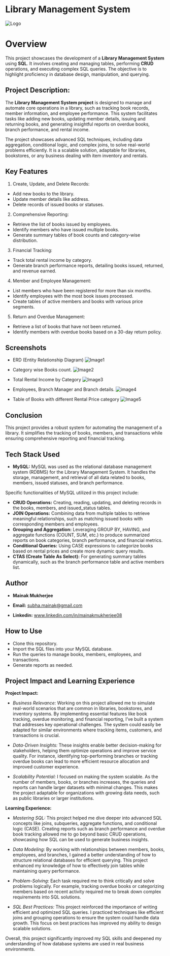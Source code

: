 
# **Library Management System**

![Logo](https://i.imgur.com/c95A4h1.jpeg)

# Overview

This project showcases the development of a **Library Management System** using **SQL**. It involves creating and managing tables, performing **CRUD** operations, and executing complex SQL queries. The objective is to highlight proficiency in database design, manipulation, and querying.
## Project Description:

The **Library Management System project** is designed to manage and automate core operations in a library, such as tracking book records, member information, and employee performance. This system facilitates tasks like adding new books, updating member details, issuing and returning books, and generating insightful reports on overdue books, branch performance, and rental income.

The project showcases advanced SQL techniques, including data aggregation, conditional logic, and complex joins, to solve real-world problems efficiently. It is a scalable solution, adaptable for libraries, bookstores, or any business dealing with item inventory and rentals.
## Key Features

1. Create, Update, and Delete Records:
- Add new books to the library.
- Update member details like address.
- Delete records of issued books or statuses.

2. Comprehensive Reporting:
- Retrieve the list of books issued by employees.
- Identify members who have issued multiple books.
- Generate summary tables of book counts and category-wise distribution.

3. Financial Tracking:
- Track total rental income by category.
- Generate branch performance reports, detailing books issued, returned, and revenue earned.

4. Member and Employee Management:
- List members who have been registered for more than six months.
- Identify employees with the most book issues processed.
- Create tables of active members and books with various price segments.

5. Return and Overdue Management:
- Retrieve a list of books that have not been returned.
- Identify members with overdue books based on a 30-day return policy.
## Screenshots

- ERD (Entity Relationship Diagram)
![Image1](https://i.imgur.com/mPXU1H0.jpeg)

- Category wise Books count.
![Image2](https://i.imgur.com/AsjiZiT.jpeg)

- Total Rental Income by Category
![Image3](https://i.imgur.com/OKtYls5.jpeg)

- Employees, Branch Manager and Branch details.
![image4](https://i.imgur.com/JdkRvIR.jpeg)

- Table of Books with different Rental Price category
![Image5](https://i.imgur.com/9j4D0F0.jpeg)


## Conclusion

This project provides a robust system for automating the management of a library. It simplifies the tracking of books, members, and transactions while ensuring comprehensive reporting and financial tracking.
## Tech Stack Used

- **MySQL:** 
MySQL was used as the relational database management system (RDBMS) for the Library Management System. It handles the storage, management, and retrieval of all data related to books, members, issued statuses, and branch performance.

Specific functionalities of MySQL utilized in this project include:

- **CRUD Operations:** Creating, reading, updating, and deleting records in the books, members, and issued_status tables.
- **JOIN Operations:** Combining data from multiple tables to retrieve meaningful relationships, such as matching issued books with corresponding members and employees.
- **Grouping and Aggregation:** Leveraging GROUP BY, HAVING, and aggregate functions (COUNT, SUM, etc.) to produce summarized reports on book categories, branch performance, and financial metrics.
- **Conditional Queries:** Using CASE expressions to categorize books based on rental prices and create more dynamic query results.
- **CTAS (Create Table As Select):** For generating summary tables dynamically, such as the branch performance table and active members list.
## Author

- **Mainak Mukherjee**

- **Email:** subha.mainak@gmail.com

- **Linkedin:** www.linkedin.com/in/mainakmukherjee08


## How to Use
- Clone this repository.
- Import the SQL files into your MySQL database.
- Run the queries to manage books, members, employees, and transactions.
- Generate reports as needed.


## Project Impact and Learning Experience

**Project Impact:**
- *Business Relevance:* Working on this project allowed me to simulate real-world scenarios that are common in libraries, bookstores, and inventory systems. By implementing essential features like book tracking, overdue monitoring, and financial reporting, I’ve built a system that addresses key operational challenges. The system could easily be adapted for similar environments where tracking items, customers, and transactions is crucial.

- *Data-Driven Insights:* These insights enable better decision-making for stakeholders, helping them optimize operations and improve service quality. For instance, identifying top-performing branches or tracking overdue books can lead to more efficient resource allocation and improved customer experience.

- *Scalability Potential:* I focused on making the system scalable. As the number of members, books, or branches increases, the queries and reports can handle larger datasets with minimal changes. This makes the project adaptable for organizations with growing data needs, such as public libraries or larger institutions.

**Learning Experience:**
- *Mastering SQL:* This project helped me dive deeper into advanced SQL concepts like joins, subqueries, aggregate functions, and conditional logic (CASE). Creating reports such as branch performance and overdue book tracking allowed me to go beyond basic CRUD operations, showcasing how SQL can be used to generate business insights.

- *Data Modeling:* By working with relationships between members, books, employees, and branches, I gained a better understanding of how to structure relational databases for efficient querying. This project enhanced my knowledge of how to effectively join tables while maintaining query performance.

- *Problem-Solving:* Each task required me to think critically and solve problems logically. For example, tracking overdue books or categorizing members based on recent activity required me to break down complex requirements into SQL solutions.

- *SQL Best Practices:* This project reinforced the importance of writing efficient and optimized SQL queries. I practiced techniques like efficient joins and grouping operations to ensure the system could handle data growth. This focus on best practices has improved my ability to design scalable solutions.

Overall, this project significantly improved my SQL skills and deepened my understanding of how database systems are used in real business environments.